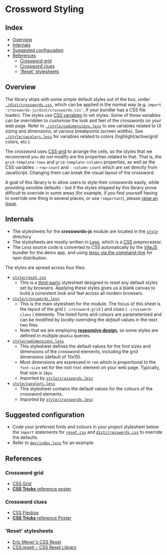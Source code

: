 # Crossword Styling <!-- omit from toc -->

## Index <!-- omit from toc -->

- [Overview](#overview)
- [Internals](#internals)
- [Suggested configuration](#suggested-configuration)
- [References](#references)
  - [Crossword grid](#crossword-grid)
  - [Crossword clues](#crossword-clues)
  - ['Reset' stylesheets](#reset-stylesheets)

## Overview

The library ships with some simple default styles out of the box, under [`./dist/crosswords.css`][19], which can be applied in the normal way (e.g. `import 'crosswords-js/dist/crosswords.css'`, if your bundler has a CSS file loader). The styles use [CSS variables][17] to set styles. Some of these variables can be overridden to customise the look and feel of the crosswords on your web page. Refer to [`./style/cwdimensions.less`][11] to see variables related to UI sizing and dimensions, at various breakpoints (screen widths). See [`./style/cwcolors.less`][12] for variables related to colors (highlight/active/grid colors, etc.).

The crossword uses [CSS grid][1] to arrange the cells, so the styles that we recommend you do _not_ modify are the properties related to that. That is, the `grid-template-rows` and `grid-template-columns` properties, as well as the CSS variables `--row-count` and `--column-count` which are set directly from JavaScript. Changing them can break the visual layout of the crossword.

A goal of this library is to allow users to style their crosswords easily, while providing sensible defaults - but if the styles shipped by this library prove difficult to override in some areas (for example, if you find yourself having to override one thing in several places, or use `!important`), please [raise an issue][20].

## Internals

- The stylesheets for the **crosswords-js** module are located in the [`style`][8] directory
- The stylesheets are mostly written in [Less][5], which is a [CSS][6] preprocessor.
- The _Less_ source code is converted to _CSS_ automatically by the [ViteJS][7] bundler for the demo app, and using [lessc via the command-line][18] for npm distribution.

The styles are spread across four files:

- [`style/reset.css`][9]
  - This is a [third-party][15] stylesheet designed to reset any default styles set by browsers. Applying these styles gives us a blank canvas to build a consistent look and feel across all modern browsers.
- [`style/crosswords.less`][10]
  - This is the main stylesheet for the module. The focus of this sheet is the layout of the _grid_ ( `.crossword-grid` ) and _clues_ ( `.crossword-clues` ) elements. The listed fonts and colours are parameterised and can be modified by _locally_ overriding the _default_ values in the next two files.
  - Note that we are employing [**responsive design**][14], so some styles are defined in multiple `@media` queries.
- [`style/cwdimensions.less`][11]
  - This stylesheet defines the default values for the font sizes and dimensions of the crossword elements, including the grid dimensions (default of 15x15).
  - Most dimensions are expressed in `rem` which is proportional to the `font-size` set for the root `html` element on your web page. Typically, that size is `16px`.
  - _Imported by [`style/crosswords.less`][10]_
- [`style/cwcolors.less`][12]
  - This stylesheet contains the default values for the colours of the crossword elements.
  - _Imported by [`style/crosswords.less`][10]_

## Suggested configuration

- Code your preferred fonts and colours in your _project_ stylesheet below the `import` statements for [`reset.css`][9] and [`dist/crosswords.css`][19] to override the defaults.
- Refer to [`dev/index.less`][13] for an example.

## References

### Crossword grid

- [CSS Grid][1]
- [**CSS Tricks** reference poster][3]

### Crossword clues

- [CSS Flexbox][2]
- [**CSS Tricks** reference Poster][4]

### 'Reset' stylesheets

- [Eric Meyer's CSS Reset][15]
- [CSS:resetr - CSS Reset Library][16]

[1]: https://css-tricks.com/snippets/css/complete-guide-grid/
[2]: https://css-tricks.com/snippets/css/a-guide-to-flexbox/
[3]: ./img/css-grid-poster.png
[4]: ./img/css-flexbox-poster.png
[5]: https://lesscss.org/
[6]: https://developer.mozilla.org/en-US/docs/Learn/CSS/First_steps/What_is_CSS
[7]: ./vite.md
[8]: ../style/
[9]: ../style/reset.css
[10]: ../style/crosswords.less
[11]: ../style/cwdimensions.less
[12]: ../style/cwcolors.less
[13]: ../dev/index.less
[14]: https://developer.mozilla.org/en-US/docs/Learn/CSS/CSS_layout/Responsive_Design
[15]: http://meyerweb.com/eric/tools/css/reset/
[16]: https://perishablepress.com/cssresetr/
[17]: https://developer.mozilla.org/en-US/docs/Web/CSS/Using_CSS_custom_properties
[18]: https://lesscss.org/usage/#command-line-usage
[19]: ../dist/crosswords.css
[20]: https://github.com/dwmkerr/crosswords-js/issues
